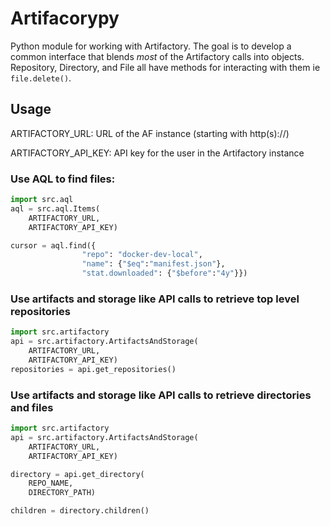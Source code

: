 # Artifacorypy

Python module for working with Artifactory. The goal is to develop a common interface that blends *most* of the Artifactory calls into objects. Repository, Directory, and File all have methods for interacting with them ie ```file.delete()```.

## Usage

ARTIFACTORY_URL: URL of the AF instance (starting with http(s)://)

ARTIFACTORY_API_KEY: API key for the user in the Artifactory instance

### Use AQL to find files:

```python
import src.aql
aql = src.aql.Items(
    ARTIFACTORY_URL,
    ARTIFACTORY_API_KEY)

cursor = aql.find({
                "repo": "docker-dev-local",
                "name": {"$eq":"manifest.json"},
                "stat.downloaded": {"$before":"4y"}})
```

### Use artifacts and storage like API calls to retrieve top level repositories

```python
import src.artifactory
api = src.artifactory.ArtifactsAndStorage(
    ARTIFACTORY_URL,
    ARTIFACTORY_API_KEY)
repositories = api.get_repositories()
```

### Use artifacts and storage like API calls to retrieve directories and files

```python
import src.artifactory
api = src.artifactory.ArtifactsAndStorage(
    ARTIFACTORY_URL,
    ARTIFACTORY_API_KEY)

directory = api.get_directory(
    REPO_NAME,
    DIRECTORY_PATH)

children = directory.children()
```
